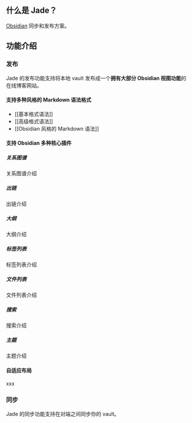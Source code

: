 ## 什么是 Jade？

[Obsidian](https://obsidian.md/) 同步和发布方案。

## 功能介绍

### 发布

Jade 的发布功能支持将本地 vault 发布成一个**拥有大部分 Obsidian 视图功能**的在线博客网站。

#### 支持多种风格的 Markdown 语法格式

- [[基本格式语法]]
- [[高级格式语法]]
- [[Obsidian 风格的 Markdown 语法]]

#### 支持 Obsidian 多种核心插件

##### 关系图谱

关系图谱介绍

##### 出链

出链介绍

##### 大纲

大纲介绍

##### 标签列表

标签列表介绍

##### 文件列表

文件列表介绍

##### 搜索

搜索介绍

##### 主题

主题介绍

#### 自适应布局

xxx

### 同步

Jade 的同步功能支持在对端之间同步你的 vault。
